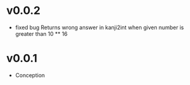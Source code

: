 # v0.0.2
- fixed bug Returns wrong answer in kanji2int when given number is greater than 10 ** 16

# v0.0.1
- Conception